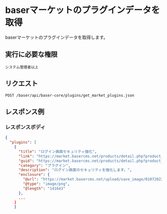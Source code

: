 # baserマーケットのプラグインデータを取得

baserマーケットのプラグインデータを取得します。

## 実行に必要な権限

```
システム管理者以上
```

## リクエスト
```
POST /baser/api/baser-core/plugins/get_market_plugins.json
```
## レスポンス例

### レスポンスボディ

```json
{
  "plugins": [
    {
      "title": "ログイン画面セキュリティ強化",
      "link": "https://market.basercms.net/products/detail.php?product_id=155",
      "guid": "https://market.basercms.net/products/detail.php?product_id=155",
      "category": "プラグイン",
      "description": "ログイン画面のセキュリティを強化します。",
      "enclosure": {
        "@url": "https://market.basercms.net/upload/save_image/01072023_63b9564f8f76a.png",
        "@type": "image/png",
        "@length": "141643"
      },
      ...
    ]
    }
```

